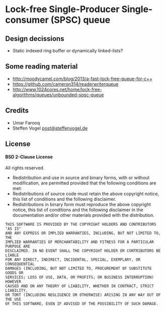 # Lock-free Single-Producer Single-consumer (SPSC) queue

## Design decissions

 - Static indexed ring buffer or dynamically linked-lists?

## Some reading material

- http://moodycamel.com/blog/2013/a-fast-lock-free-queue-for-c++
- https://github.com/cameron314/readerwriterqueue
- http://www.1024cores.net/home/lock-free-algorithms/queues/unbounded-spsc-queue

## Credits

- Umar Farooq
- Steffen Vogel <post@steffenvogel.de>

## License

#### BSD 2-Clause License

All rights reserved.

 - Redistribution and use in source and binary forms, with or without modification, are permitted provided that the following conditions are met:
 - Redistributions of source code must retain the above copyright notice, this list of conditions and the following disclaimer.
 - Redistributions in binary form must reproduce the above copyright notice, this list of conditions and the following disclaimer in the documentation and/or other materials provided with the distribution.

```
THIS SOFTWARE IS PROVIDED BY THE COPYRIGHT HOLDERS AND CONTRIBUTORS "AS IS"
AND ANY EXPRESS OR IMPLIED WARRANTIES, INCLUDING, BUT NOT LIMITED TO, THE
IMPLIED WARRANTIES OF MERCHANTABILITY AND FITNESS FOR A PARTICULAR PURPOSE ARE
DISCLAIMED. IN NO EVENT SHALL THE COPYRIGHT HOLDER OR CONTRIBUTORS BE LIABLE
FOR ANY DIRECT, INDIRECT, INCIDENTAL, SPECIAL, EXEMPLARY, OR CONSEQUENTIAL
DAMAGES (INCLUDING, BUT NOT LIMITED TO, PROCUREMENT OF SUBSTITUTE GOODS OR
SERVICES; LOSS OF USE, DATA, OR PROFITS; OR BUSINESS INTERRUPTION) HOWEVER
CAUSED AND ON ANY THEORY OF LIABILITY, WHETHER IN CONTRACT, STRICT LIABILITY,
OR TORT (INCLUDING NEGLIGENCE OR OTHERWISE) ARISING IN ANY WAY OUT OF THE USE
OF THIS SOFTWARE, EVEN IF ADVISED OF THE POSSIBILITY OF SUCH DAMAGE.
```